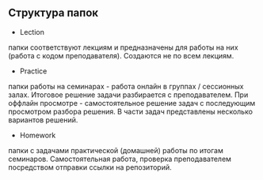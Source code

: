 ## Структура папок
* Lection

папки соответствуют лекциям и предназначены для работы на них (работа с кодом преподавателя). Создаются не по всем лекциям.

* Practice

папки работы на семинарах - работа онлайн в группах / сессионных залах. Итоговое решение задачи разбирается с преподавателем.
При оффлайн просмотре - самостоятельное решение задач с последующим просмотром разбора решения. В части задач представлены несколько вариантов решений.

* Homework

папки с задачами практической (домашней) работы по итогам семинаров.
Самостоятельная работа, проверка преподавателем посредством отправки ссылки на репозиторий.